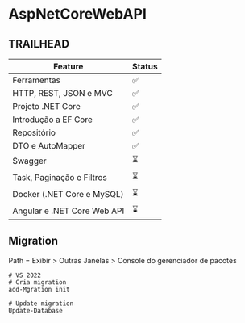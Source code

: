 # AspNetCoreWebAPI

## TRAILHEAD

| Feature  | Status |
| ------------- | ------------- |
| Ferramentas | ✅  |
| HTTP, REST, JSON e MVC   | ✅  |
| Projeto .NET Core | ✅  |
| Introdução a EF Core | ✅ |
| Repositório | ✅ |
| DTO e AutoMapper | ✅ |
| Swagger  | ⌛   |
| Task, Paginação e Filtros  | ⌛   |
| Docker (.NET Core e MySQL)  | ⌛   |
| Angular e .NET Core Web API  | ⌛   |


## Migration
Path = Exibir > Outras Janelas > Console do gerenciador de pacotes
```
# VS 2022
# Cria migration
add-Mgration init

# Update migration
Update-Database
```

